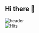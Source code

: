 ## Hi there 👋

![header](https://capsule-render.vercel.app/api?type=cylinder&color=auto&customColorList=2&height=100&section=header&text=Ungbbi's%20%20Github&fontSize=70&fontColor=d6ace9&theme=tokyonight)
</br>
[![Hits](https://hits.seeyoufarm.com/api/count/incr/badge.svg?url=https%3A%2F%2Fgithub.com%2Fgjbae1212%2Fhit-counter&count_bg=%23AAACE3&title_bg=%237B628E&icon=&icon_color=%23E7E7E7&title=Hits&edge_flat=false)](https://hits.seeyoufarm.com)
</br>


<!--
**Ungbbi/Ungbbi** is a ✨ _special_ ✨ repository because its `README.md` (this file) appears on your GitHub profile.

Here are some ideas to get you started:

- 🔭 I’m currently working on ...
- 🌱 I’m currently learning ...
- 👯 I’m looking to collaborate on ...
- 🤔 I’m looking for help with ...
- 💬 Ask me about ...
- 📫 How to reach me: ...
- 😄 Pronouns: ...
- ⚡ Fun fact: ...
-->



